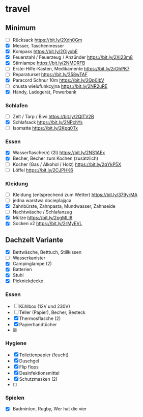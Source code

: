 # travel

## Minimum

- [ ] Rücksack https://bit.ly/2Xdh0Gm
- [x] Messer, Taschenmesser
- [x] Kompass https://bit.ly/2OjyxbE
- [x] Feuerstahl / Feuerzeug / Anzünder https://bit.ly/2Xi23m8
- [x] Stirnlampe https://bit.ly/2NMDRFB
- [ ] Erste-Hilfe-Kasten, Medikamente https://bit.ly/2rOhPK7
- [ ] Reparaturset https://bit.ly/358wTAF
- [x] Paracord Schnur 10m https://bit.ly/2Qp0IbV
- [ ] chusta wielufunkcyjna https://bit.ly/2NR2uRE
- [x] Händy, Ladegerät, Powerbank

### Schlafen

- [ ] Zelt / Tarp / Biwi https://bit.ly/2QlTV2B
- [x] Schlafsack https://bit.ly/2NPchYs
- [ ] Isomatte https://bit.ly/2Kpq0Tx

### Essen

- [x] Wasserflasche(n) (2l) https://bit.ly/2NS1AEx
- [x] Becher, Becher zum Kochen (zusätzlich)
- [ ] Kocher (Gas / Alkohol / Holz) https://bit.ly/2qYkP5X
- [ ] Löffel https://bit.ly/2CJPHK6

### Kleidung

- [ ] Kleidung (entsprechend zum Wetter) https://bit.ly/379yrMA
- [ ] jedna warstwa docieplająca
- [x] Zahnbürste, Zahnpasta, Mundwasser, Zahnseide
- [ ] Nachtwäsche / Schlafanzug
- [x] Mütze https://bit.ly/2pgMLl8
- [x] Socken x2 https://bit.ly/2rMyEVL

## Dachzelt Variante

- [x] Bettwäsche, Betttuch, Stillkissen
- [ ] Wasserkanister
- [x] Campinglampe (2)
- [x] Batterien
- [x] Stuhl
- [x] Picknickdecke

### Essen

- [ ] Kühlbox (12V und 230V)
- [ ] Teller (Papier), Becher, Besteck
- [x] Thermosflasche (2)
- [x] Papierhandtücher
- [x] 

### Hygiene

- [x] Toilettenpapier (feucht)
- [x] Duschgel
- [x] Flip flops
- [x] Desinfektionsmittel
- [x] Schutzmasken (2)
- [ ] 

### Spielen

- [x] Badminton, Rugby, Wer hat die vier
